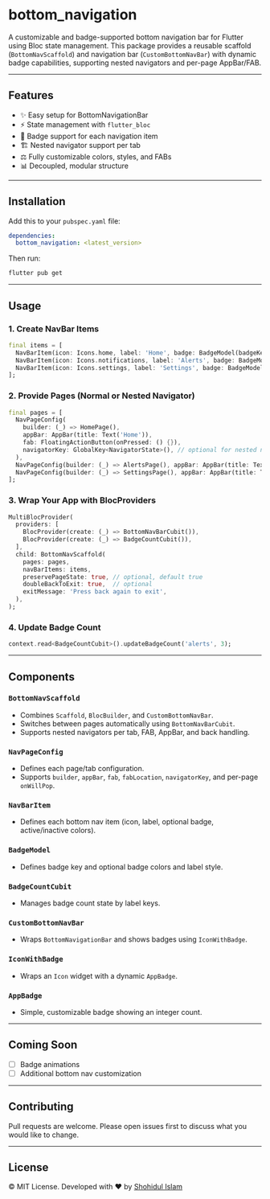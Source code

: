 # bottom_navigation

A customizable and badge-supported bottom navigation bar for Flutter using Bloc state management. This package provides a reusable scaffold (`BottomNavScaffold`) and navigation bar (`CustomBottomNavBar`) with dynamic badge capabilities, supporting nested navigators and per-page AppBar/FAB.

---

## Features

* ✨ Easy setup for BottomNavigationBar
* ⚡ State management with `flutter_bloc`
* 📅 Badge support for each navigation item
* 🏗 Nested navigator support per tab
* ⚖ Fully customizable colors, styles, and FABs
* 📊 Decoupled, modular structure

---

## Installation

Add this to your `pubspec.yaml` file:

```yaml
dependencies:
  bottom_navigation: <latest_version>
```

Then run:

```bash
flutter pub get
```

---

## Usage

### 1. Create NavBar Items

```dart
final items = [
  NavBarItem(icon: Icons.home, label: 'Home', badge: BadgeModel(badgeKey: 'home')),
  NavBarItem(icon: Icons.notifications, label: 'Alerts', badge: BadgeModel(badgeKey: 'alerts')),
  NavBarItem(icon: Icons.settings, label: 'Settings', badge: BadgeModel(badgeKey: 'settings')),
];
```

### 2. Provide Pages (Normal or Nested Navigator)

```dart
final pages = [
  NavPageConfig(
    builder: (_) => HomePage(),
    appBar: AppBar(title: Text('Home')),
    fab: FloatingActionButton(onPressed: () {}),
    navigatorKey: GlobalKey<NavigatorState>(), // optional for nested navigation
  ),
  NavPageConfig(builder: (_) => AlertsPage(), appBar: AppBar(title: Text('Alerts'))),
  NavPageConfig(builder: (_) => SettingsPage(), appBar: AppBar(title: Text('Settings'))),
];
```

### 3. Wrap Your App with BlocProviders

```dart
MultiBlocProvider(
  providers: [
    BlocProvider(create: (_) => BottomNavBarCubit()),
    BlocProvider(create: (_) => BadgeCountCubit()),
  ],
  child: BottomNavScaffold(
    pages: pages,
    navBarItems: items,
    preservePageState: true, // optional, default true
    doubleBackToExit: true,  // optional
    exitMessage: 'Press back again to exit',
  ),
);
```

### 4. Update Badge Count

```dart
context.read<BadgeCountCubit>().updateBadgeCount('alerts', 3);
```

---

## Components

### `BottomNavScaffold`

* Combines `Scaffold`, `BlocBuilder`, and `CustomBottomNavBar`.
* Switches between pages automatically using `BottomNavBarCubit`.
* Supports nested navigators per tab, FAB, AppBar, and back handling.

### `NavPageConfig`

* Defines each page/tab configuration.
* Supports `builder`, `appBar`, `fab`, `fabLocation`, `navigatorKey`, and per-page `onWillPop`.

### `NavBarItem`

* Defines each bottom nav item (icon, label, optional badge, active/inactive colors).

### `BadgeModel`

* Defines badge key and optional badge colors and label style.

### `BadgeCountCubit`

* Manages badge count state by label keys.

### `CustomBottomNavBar`

* Wraps `BottomNavigationBar` and shows badges using `IconWithBadge`.

### `IconWithBadge`

* Wraps an `Icon` widget with a dynamic `AppBadge`.

### `AppBadge`

* Simple, customizable badge showing an integer count.

---

## Coming Soon

* [ ] Badge animations
* [ ] Additional bottom nav customization

---

## Contributing

Pull requests are welcome. Please open issues first to discuss what you would like to change.

---

## License

© MIT License. Developed with ❤️ by [Shohidul Islam](https://github.com/ShohidulProgrammer)

